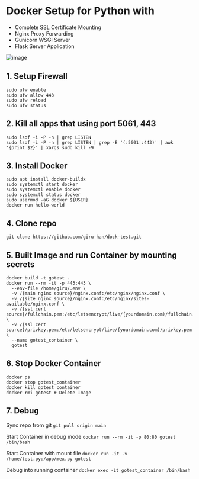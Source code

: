 # Docker Setup for Python with
- Complete SSL Certificate Mounting
- Nginx Proxy Forwarding
- Gunicorn WSGI Server
- Flask Server Application
  
![image](https://github.com/giru-han/dock-test/assets/109772802/166fb45c-f9c1-428b-aeb2-87aa98a9adda)


## 1. Setup Firewall
   ```
   sudo ufw enable
   sudo ufw allow 443
   sudo ufw reload
   sudo ufw status
   ```


## 2. Kill all apps that using port 5061, 443
   ```
   sudo lsof -i -P -n | grep LISTEN
   sudo lsof -i -P -n | grep LISTEN | grep -E '(:5601|:443)' | awk '{print $2}' | xargs sudo kill -9
   ```


## 3. Install Docker
   ```
   sudo apt install docker-buildx
   sudo systemctl start docker
   sudo systemctl enable docker
   sudo systemctl status docker
   sudo usermod -aG docker ${USER}
   docker run hello-world
   ```


## 4. Clone repo
   ```
   git clone https://github.com/giru-han/dock-test.git
   ```


## 5. Built Image and run Container by mounting secrets
   ```
   docker build -t gotest .
   docker run --rm -it -p 443:443 \
     --env-file /home/giru/.env \
     -v /{main nginx source}/nginx.conf:/etc/nginx/nginx.conf \
     -v /{site nginx source}/nginx.conf:/etc/nginx/sites-available/nginx.conf \
     -v /{ssl cert source}/fullchain.pem:/etc/letsencrypt/live/{yourdomain.com)/fullchain.pem \
     -v /{ssl cert source}/privkey.pem:/etc/letsencrypt/live/{yourdomain.com)/privkey.pem \
     --name gotest_container \
     gotest
   ```


## 6. Stop Docker Container
   ```
   docker ps
   docker stop gotest_container
   docker kill gotest_container
   docker rmi gotest # Delete Image
   ```


## 7. Debug   
   Sync repo from git
      `git pull origin main`
   
   Start Container in debug mode
      `docker run --rm -it -p 80:80 gotest /bin/bash`
   
   Start Container with mount file
      `docker run -it -v /home/test.py:/app/mex.py gotest`
   
   Debug into running container
      `docker exec -it gotest_container /bin/bash`
   
   
